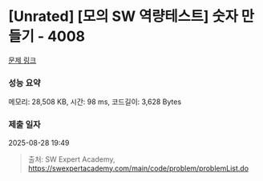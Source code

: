 # [Unrated] [모의 SW 역량테스트] 숫자 만들기 - 4008 

[문제 링크](https://swexpertacademy.com/main/code/problem/problemDetail.do?contestProbId=AWIeRZV6kBUDFAVH) 

### 성능 요약

메모리: 28,508 KB, 시간: 98 ms, 코드길이: 3,628 Bytes

### 제출 일자

2025-08-28 19:49



> 출처: SW Expert Academy, https://swexpertacademy.com/main/code/problem/problemList.do